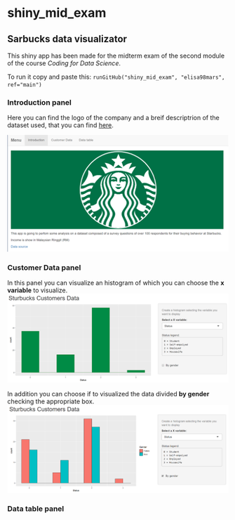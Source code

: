 # shiny_mid_exam
## Sarbucks data visualizator

This shiny app has been made for the midterm exam of the second module of the course *Coding for Data Science*.

To run it copy and paste this: ```runGitHub("shiny_mid_exam", "elisa98mars", ref="main") ```


### Introduction panel

Here you can find the logo of the company and a breif descriptrion of the dataset used, that you can find [here](https://www.kaggle.com/mahirahmzh/starbucks-customer-retention-malaysia-survey).

![Introduction panel.](ReadMe_Img/Intr.PNG)


### Customer Data panel

In this panel you can visualize an histogram of which you can choose the **x variable** to visualize. 
![Histogram.](ReadMe_Img/hist.PNG)

In addition you can choose if to visualized the data divided **by gender** checking the appropriate box.
![By Gender.](ReadMe_Img/hist_gender.PNG)


### Data table panel
